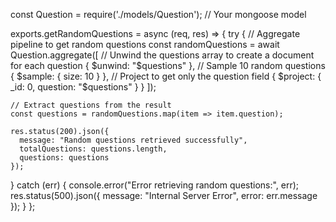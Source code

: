const Question = require('./models/Question'); // Your mongoose model

exports.getRandomQuestions = async (req, res) => {
  try {
    // Aggregate pipeline to get random questions
    const randomQuestions = await Question.aggregate([
      // Unwind the questions array to create a document for each question
      { $unwind: "$questions" },
      // Sample 10 random questions
      { $sample: { size: 10 } },
      // Project to get only the question field
      { $project: { _id: 0, question: "$questions" } }
    ]);

    // Extract questions from the result
    const questions = randomQuestions.map(item => item.question);

    res.status(200).json({
      message: "Random questions retrieved successfully",
      totalQuestions: questions.length,
      questions: questions
    });

  } catch (err) {
    console.error("Error retrieving random questions:", err);
    res.status(500).json({ message: "Internal Server Error", error: err.message });
  }
};

